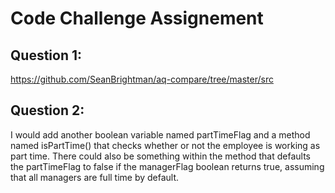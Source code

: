 # Code Challenge Assignement

## Question 1:
https://github.com/SeanBrightman/aq-compare/tree/master/src


## Question 2:

I would add  another boolean variable named partTimeFlag and a method named isPartTime() that checks whether or not the employee is working as part time.
There could also be something within the method that defaults the partTimeFlag to false if the managerFlag boolean returns true, assuming that all managers are full time by default.

